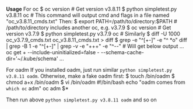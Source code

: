 **Usage**
For oc
    $ oc version # Get version v3.8.11
    $ python simpletest.py v3.8.11 oc # This command will output cmd and flags in a file named "oc_v3.8.11_cmds.txt"
    Then:
    $ export PATH=/path/to/directory:$PATH # /path/to/directory includes another oc, e.g. v3.7.9
    $ oc version # Get version v3.7.9
    $ python simpletest.py v3.7.9 oc # Similarly
    $ diff -U 1000 oc_v3.7.9_cmds.txt oc_v3.8.11_cmds.txt > diff
    $ grep -e "^[+-]" -e "^ *o" diff | grep -B 1 -e "^[+-]" | grep -v -e "+++" -e "^--" # Will get below output
    ...
    oc get
    +      --include-uninitialized=false
    -      --schema-cache-dir='~/.kube/schema'
    ...


For oadm
  If you installed oadm, just run similar `python simpletest.py v3.8.11 oadm`.  Otherwise, make a fake oadm first:
    $ touch /bin/oadm
    $ chmod a+x /bin/oadm
    $ vi /bin/oadm
    #!/bin/bash
    echo "oadm comes from `which oc` adm"
    oc adm $*

  Then run above `python simpletest.py v3.8.11 oadm` and so on

